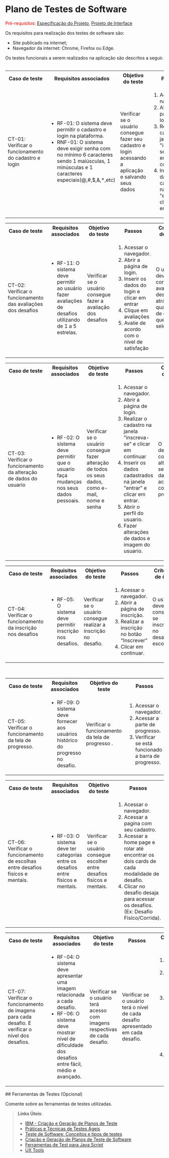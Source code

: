 # Plano de Testes de Software

<span style="color:red">Pré-requisitos: <a href="https://github.com/ICEI-PUC-Minas-PMV-ADS/ads-e1-exemplo-vida-de-estudante/tree/main/documentos/02-Especificação%20do%20Projeto.md"> Especificação do Projeto</a></span>, <a href="https://github.com/ICEI-PUC-Minas-PMV-ADS/ads-e1-exemplo-vida-de-estudante/tree/main/documentos/04-Projeto%20de%20Interface.md"> Projeto de Interface</a>

Os requisitos para realização dos testes de software são:
<ul><li>Site publicado na internet;</li>
<li>Navegador da internet: Chrome, Firefox ou Edge.</li>
</ul>

Os testes funcionais a serem realizados na aplicação são descritos a seguir.

<table>
 

 
<table>
 <tr>
  <th>Caso de teste</th>
  <th>Requisitos associados</th>
  <th>Objetivo do teste</th>
  <th>Passos</th>
  <th>Critérios de êxito</th>
  <th>Responsável</th>
 </tr>
 <tr>
  <td>CT-01: Verificar o funcionamento do cadastro e login</td>
  <td>
   <ul>
    <li>RF-01:	O sistema deve permitir o cadastro e login na plataforma.</li>
   <li>RNF-01:	O sistema deve exigir senha com no mínimo 6 caracteres sendo 1 maiúsculas, 1 minúsculas e 1 caracteres especiais(@,#,$,&,*,etc)</li>
    
   </ul>
  </td>
  <td>Verificar se o usuário consegue fazer seu cadastro e login acessando a aplicação e salvando seus dados</td>
  <td>
   <ol>
    <li>Acessar o navegador.</li>
    <li>Abrir a página de login.</li>
    <li>Realizar o cadastro na janela "inscreva-se" e clicar em continuar</li>
    <li>Inserir os dados cadastrados na janela "entrar" e clicar em entrar.</li>
   </ol>
   </td>
  <td>Os deve conseguir acessar a homepage tendo seus dados (nome, email e senha) salvos.</td>
  <td>Artur</td>
 </tr>
</table>
<table>
 <tr>
  <th>Caso de teste</th>
  <th>Requisitos associados</th>
  <th>Objetivo do teste</th>
  <th>Passos</th>
  <th>Critérios de êxito</th>
  <th>Responsável</th>
 </tr>
 <tr>
  <td>CT-02: Verificar o funcionamento das avaliações dos desafios </td>
  <td>
   <ul>
    <li>RF-11: O sistema deve permitir ao usuário fazer avaliações de desafios utilizando de 1 a 5 estrelas.</li> 
   </ul>
  </td>
  <td>Verificar se o usuário consegue fazer a avaliação dos desafios</td>
  <td>
   <ol>
    <li>Acessar o navegador.</li>
    <li>Abrir a página de login.</li>
    <li>Inserir os dados do login e clicar em entrar</li>
    <li>Clique em avaliações</li>
    <li>Avalie de acordo com o nível de satisfação</li>
   </ol>
   </td>
  <td>O usuário deve conseguir avaliar o desafio atráves da quantidade de estrelas que ele selecionar.</td>
  <td>Sharon</td>
 </tr>
</table>


<table>
 <tr>
  <th>Caso de teste</th>
  <th>Requisitos associados</th>
  <th>Objetivo do teste</th>
  <th>Passos</th>
  <th>Critérios de êxito</th>
  <th>Responsável</th>
 </tr>
 <tr>
  <td>CT-03: Verificar o funcionamento da alteração de dados do usuario</td>
  <td>
   <ul>
    <li>RF-02:	O sistema deve permitir que o usuario faça mudanças nos seus dados pessoais.</li>
 
    
   </ul>
  </td>
  <td>Verificar se o usuário consegue fazer alteração de todos os seus dados, como e-mail, nome e senha</td>
  <td>
   <ol>
    <li>Acessar o navegador.</li>
    <li>Abrir a página de login.</li>
    <li>Realizar o cadastro na janela "inscreva-se" e clicar em continuar</li>
    <li>Inserir os dados cadastrados na janela "entrar" e clicar em entrar.</li>
    <li>Abrir o perfil do usuario.</li>
    <li>Fazer alterações de dados e imagem do usuario.</li>
   </ol>
   </td>
  <td>O usuario deve conseguir alterar seus dados de acordo com sua preferencia</td>
  <td>Gabriel Almeida</td>
 </tr>
</table>

<table>
 <tr>
  <th>Caso de teste</th>
  <th>Requisitos associados</th>
  <th>Objetivo do teste</th>
  <th>Passos</th>
  <th>Critérios de êxito</th>
  <th>Responsável</th>
 </tr>
 <tr>
  <td>CT-04: Verificar o funcionamento da inscrição nos desafios </td>
  <td>
   <ul>
    <li>RF-05: O sistema deve permitir inscrição nos desafios.</li> 
   </ul>
  </td>
  <td>Verificar se o usuário consegue realizar a inscrição no desafio.</td>
  <td>
   <ol>
    <li>Acessar o navegador.</li>
    <li>Abrir a página de inscrição.</li>
    <li>Realizar a inscrição no botão "Inscrever"</li>
    <li>Clicar em continuar.</li>
   </ol>
   </td>
  <td>O usuário deve conseguir se inscrever no desafio escolhido.</td>
  <td>Enzo</td>
 </tr>
</table>
<br>
<table>
 <tr>
  <th>Caso de teste</th>
  <th>Requisitos associados</th>
  <th>Objetivo do teste</th>
  <th>Passos</th>
  <th>Critérios de êxito</th>
  <th>Responsável</th>
 </tr>
 <tr>
  <td>CT-05: Verificar o funcionamento da tela de progresso. </td>
  <td>
   <ul>
    <li>RF-09: O sistema deve fornecer aos usuários histórico do progresso no desafio.</li> 
    
   </ul>
  </td>
  <td>Verificar o funcionamento da tela de progresso .</td>
  <td>
   <ol>
    <li>Acessar o navegador.</li>
    <li>Acessar a parte de progresso.</li>
    <li>Verificar se está funcionado a barra de progresso.</li>
    
   </ol>
   </td>
  <td>O usuário deve conseguir ver seu desenvolvimento na barra de progresso ao longo do desafio.</td>
  <td>Gabriel Estabanez</td>
 </tr>
</table>

<table>
 <tr>
  <th>Caso de teste</th>
  <th>Requisitos associados</th>
  <th>Objetivo do teste</th>
  <th>Passos</th>
  <th>Critérios de êxito</th>
  <th>Responsável</th>
 </tr>
 <tr>
  <td>CT-06: Verificar o funcionamento de escolhas entre desafios fisícos e mentais.</td>
  <td>
   <ul>
    <li>RF-03:	O sistema deve ter categorias entre os desafios entre físicos e mentais.</li>    
 </ul>
  </td>
  <td>Verificar se o usuário consegue escolher entre desafios fisícos e mentais.</td>
  <td>
   <ol>
    <li>Acessar o navegador.</li>
    <li>Acessar a pagina com seu cadastro.</li>
    <li>Acessar a home page e rolar até encontrar os dois cards de cada modalidade de desafio.</li>
    <li>Clicar no desafio desaja para acessar os desafios. (Ex: Desafio Fisíco/Corrida).</li>
   </ol>
   </td>
  <td>Deve conseguir acessar a pagina de desafios mentais ou fisícos.</td>
  <td>Gustavo</td>
 </tr>
</table>

<table>
 <tr>
  <th>Caso de teste</th>
  <th>Requisitos associados</th>
  <th>Objetivo do teste</th>
  <th>Passos</th>
  <th>Critérios de êxito</th>
  <th>Responsável</th>
 </tr>
 <tr>
  <td>CT-07: Verificar o funcionamento de imagens para cada desafio. E verificar o nível dos desafios.</td>
  <td>
   <ul>
    <li>RF-04:	O sistema deve apresentar uma imagem relacionada a cada desafio.</li>
    <li>RF-06:	O sistema deve mostrar nível de dificuldade dos desafios entre fácil, médio e avançado.</li>
   </ul>
  </td>
  <td>Verificar se o usuário terá acesso com imagens respectivas de cada desafio.</td>
  <td>Verificar se o usuário terá o nível de cada desafio apresentado em cada desafio.</td>
  <td>
   <ol>
    <li>Acessar o navegador.</li>
    <li>Acessar a pagina com seu cadastro.</li>
    <li>Acessar a home page e rolar até encontrar os dois cards de cada modalidade de desafio.</li>
    <li>Acessar clicando na pagina de desafios.</li>
   </ol>
   </td>
  <td>Devemo ter acesso a imagens relacionados aos desafios e seus respectivos níveis de dificuldade.</td>
  <td>Gustavo</td>
 </tr>
</table>
## Ferramentas de Testes (Opcional)

Comente sobre as ferramentas de testes utilizadas.
 
> **Links Úteis**:
> - [IBM - Criação e Geração de Planos de Teste](https://www.ibm.com/developerworks/br/local/rational/criacao_geracao_planos_testes_software/index.html)
> - [Práticas e Técnicas de Testes Ágeis](http://assiste.serpro.gov.br/serproagil/Apresenta/slides.pdf)
> -  [Teste de Software: Conceitos e tipos de testes](https://blog.onedaytesting.com.br/teste-de-software/)
> - [Criação e Geração de Planos de Teste de Software](https://www.ibm.com/developerworks/br/local/rational/criacao_geracao_planos_testes_software/index.html)
> - [Ferramentas de Test para Java Script](https://geekflare.com/javascript-unit-testing/)
> - [UX Tools](https://uxdesign.cc/ux-user-research-and-user-testing-tools-2d339d379dc7)
